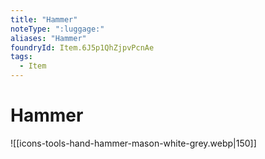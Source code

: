 ```yaml
---
title: "Hammer"
noteType: ":luggage:"
aliases: "Hammer"
foundryId: Item.6J5p1QhZjpvPcnAe
tags:
  - Item
---
```


# Hammer
![[icons-tools-hand-hammer-mason-white-grey.webp|150]]
